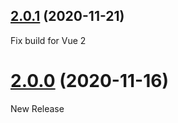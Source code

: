 ## [2.0.1](https://github.com/posva/vue-promised/compare/v2.0.0...v2.0.1) (2020-11-21)

Fix build for Vue 2

# [2.0.0](https://github.com/posva/vue-promised/compare/1.2.2...2.0.0) (2020-11-16)

New Release
